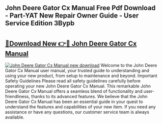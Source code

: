 ## John Deere Gator Cx Manual Free Pdf Download - Part-YAT New Repair Owner Guide - User Service Edition 3Bypb

# <h2><a href="http://bc93271.oget.top/?id=John+Deere+Gator+Cx+Manual">🔗Download New 👉🔴 John Deere Gator Cx Manual</a></h2>

[![John Deere Gator Cx Manual new download](https://i.imgur.com/5g1atiW.png)](http://bc93271.oget.top/?id=John+Deere+Gator+Cx+Manual)
Welcome to the John Deere Gator Cx Manual user manual, your trusted guide to understanding and using your new product, from setup to maintenance and beyond. Important Safety Guidelines Please read all safety guidelines carefully before operating your new John Deere Gator Cx Manual. This remarkable John Deere Gator Cx Manual offers a seamless blend of functionality and user-friendliness, thanks to its advanced features. We believe that the John Deere Gator Cx Manual has been an essential guide in your quest to understand the features and capabilities of your new item. If you need any assistance or have any questions, our customer service team is always available.
